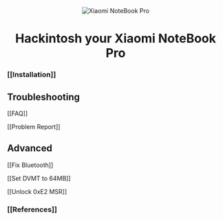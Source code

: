 <div align="center">
<img src="https://github.com/daliansky/XiaoMi-Pro/raw/master/wiki/XiaoMiPro_home.jpg" alt="Xiaomi NoteBook Pro">
<h1>Hackintosh your Xiaomi NoteBook Pro</h1>
</div>

### [[Installation]]

## Troubleshooting

[[FAQ]]

[[Problem Report]]

## Advanced

[[Fix Bluetooth]]

[[Set DVMT to 64MB]]

[[Unlock 0xE2 MSR]]

### [[References]]